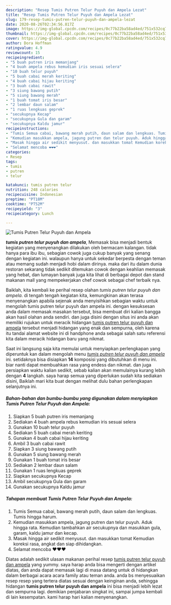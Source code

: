 ```yaml
---
description: "Resep Tumis Putren Telur Puyuh dan Ampela Lezat"
title: "Resep Tumis Putren Telur Puyuh dan Ampela Lezat"
slug: 179-resep-tumis-putren-telur-puyuh-dan-ampela-lezat
date: 2020-08-26T02:34:56.817Z
image: https://img-global.cpcdn.com/recipes/0c77b22ba58ad4ed/751x532cq70/tumis-putren-telur-puyuh-dan-ampela-foto-resep-utama.jpg
thumbnail: https://img-global.cpcdn.com/recipes/0c77b22ba58ad4ed/751x532cq70/tumis-putren-telur-puyuh-dan-ampela-foto-resep-utama.jpg
cover: https://img-global.cpcdn.com/recipes/0c77b22ba58ad4ed/751x532cq70/tumis-putren-telur-puyuh-dan-ampela-foto-resep-utama.jpg
author: Dora Hoffman
ratingvalue: 4.9
reviewcount: 15
recipeingredient:
- "5 buah putren iris memanjang"
- "4 buah ampela rebus kemudian iris sesuai selera"
- "10 buah telur puyuh"
- "5 buah cabai merah keriting"
- "4 buah cabai hijau keriting"
- "3 buah cabai rawit"
- "3 siung bawang putih"
- "5 siung bawang merah"
- "1 buah tomat iris besar"
- "2 lembar daun salam"
- "1 ruas lengkuas geprek"
- "secukupnya Kecap"
- "secukupnya Gula dan garam"
- "secukupnya Kaldu jamur"
recipeinstructions:
- "Tumis Semua cabai, bawang merah putih, daun salam dan lengkuas. Tumis hingga harum."
- "Kemudian masukkan ampela, jagung putren dan telur puyuh. Aduk hingga rata. Kemudian tambahkan air secukupnya dan masukkan gula, garam, kaldu jamur dan kecap."
- "Masak hingga air sedikit menyusut. dan masukkan tomat Kemudian koreksi rasa, angkat dan siap dihidangkan."
- "Selamat mencoba ❤❤❤"
categories:
- Resep
tags:
- tumis
- putren
- telur

katakunci: tumis putren telur 
nutrition: 248 calories
recipecuisine: Indonesian
preptime: "PT18M"
cooktime: "PT52M"
recipeyield: "3"
recipecategory: Lunch

---
```



![Tumis Putren Telur Puyuh dan Ampela](https://img-global.cpcdn.com/recipes/0c77b22ba58ad4ed/751x532cq70/tumis-putren-telur-puyuh-dan-ampela-foto-resep-utama.jpg)

<b><i>tumis putren telur puyuh dan ampela</i></b>, Memasak bisa menjadi bentuk kegiatan yang menyenangkan dilakukan oleh bermacam kalangan. tidak hanya para ibu ibu, sebagian cowok juga cukup banyak yang senang dengan kegiatan ini. walaupun hanya untuk sekedar berpesta dengan teman atau memang sudah menjadi hobi dalam dirinya. maka dari itu dalam dunia restoran sekarang tidak sedikit ditemukan cowok dengan keahlian memasak yang hebat, dan lumayan banyak juga kita lihat di berbagai depot dan stand makanan mall yang mempekerjakan chef cowok sebagai chef terbaik nya.



Baiklah, kita kembali ke perihal resep olahan <i>tumis putren telur puyuh dan ampela</i>. di tengah tengah kegiatan kita, kemungkinan akan terasa menyenangkan apabila sejenak anda menyisihkan sebagian waktu untuk mengolah tumis putren telur puyuh dan ampela ini. dengan kesuksesan anda dalam memasak masakan tersebut, bisa membuat diri kalian bangga akan hasil olahan anda sendiri. dan juga disini dengan situs ini anda akan memiliki rujukan untuk meracik hidangan <u>tumis putren telur puyuh dan ampela</u> tersebut menjadi hidangan yang enak dan sempurna, oleh karena itu tandai alamat website ini di handphone anda sebagai salah satu referensi kita dalam meracik hidangan baru yang nikmat.


Saat ini langsung saja kita memulai untuk menyiapkan perlengkapan yang diperuntuk kan dalam mengolah menu <u><i>tumis putren telur puyuh dan ampela</i></u> ini. setidaknya bisa disiapkan <b>14</b> komposisi yang dibutuhkan di menu ini. biar nanti dapat membuahkan rasa yang endess dan nikmat. dan juga persiapkan waktu kalian sedikit, sebab kalian akan memulainya kurang lebih dengan <b>4</b> langkah. saya harap semua yang diperlukan sudah kita sediakan disini, Baiklah mari kita buat dengan melihat dulu bahan perlengkapan selanjutnya ini.

<!--inarticleads1-->

##### Bahan-bahan dan bumbu-bumbu yang digunakan dalam menyiapkan Tumis Putren Telur Puyuh dan Ampela:

1. Siapkan 5 buah putren iris memanjang
1. Sediakan 4 buah ampela rebus kemudian iris sesuai selera
1. Gunakan 10 buah telur puyuh
1. Sediakan 5 buah cabai merah keriting
1. Gunakan 4 buah cabai hijau keriting
1. Ambil 3 buah cabai rawit
1. Siapkan 3 siung bawang putih
1. Gunakan 5 siung bawang merah
1. Gunakan 1 buah tomat iris besar
1. Sediakan 2 lembar daun salam
1. Gunakan 1 ruas lengkuas geprek
1. Siapkan secukupnya Kecap
1. Ambil secukupnya Gula dan garam
1. Gunakan secukupnya Kaldu jamur




<!--inarticleads2-->

##### Tahapan membuat Tumis Putren Telur Puyuh dan Ampela:

1. Tumis Semua cabai, bawang merah putih, daun salam dan lengkuas. Tumis hingga harum.
1. Kemudian masukkan ampela, jagung putren dan telur puyuh. Aduk hingga rata. Kemudian tambahkan air secukupnya dan masukkan gula, garam, kaldu jamur dan kecap.
1. Masak hingga air sedikit menyusut. dan masukkan tomat Kemudian koreksi rasa, angkat dan siap dihidangkan.
1. Selamat mencoba ❤❤❤




Diatas adalah sedikit ulasan makanan perihal resep <u>tumis putren telur puyuh dan ampela</u> yang yummy. saya harap anda bisa mengerti dengan artikel diatas, dan anda dapat memasak lagi di masa datang untuk di hidangkan dalam berbagai acara acara family atau teman anda. anda bs menyesuaikan resep resep yang tertera diatas sesuai dengan keinginan anda, sehingga hidangan <b>tumis putren telur puyuh dan ampela</b> ini bisa menjadi lebih lezat dan sempurna lagi. demikian penjabaran singkat ini, sampai jumpa kembali di lain kesempatan. kami harap hari kalian menyenangkan.
